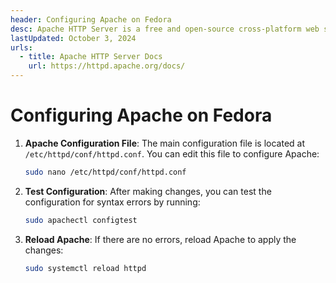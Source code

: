 ```yaml
---
header: Configuring Apache on Fedora
desc: Apache HTTP Server is a free and open-source cross-platform web server.
lastUpdated: October 3, 2024
urls:
  - title: Apache HTTP Server Docs
    url: https://httpd.apache.org/docs/
---
```


# Configuring Apache on Fedora

1. **Apache Configuration File**: The main configuration file is located at `/etc/httpd/conf/httpd.conf`. You can edit this file to configure Apache:

   ```bash
   sudo nano /etc/httpd/conf/httpd.conf
   ```

2. **Test Configuration**: After making changes, you can test the configuration for syntax errors by running:

   ```bash
   sudo apachectl configtest
   ```

3. **Reload Apache**: If there are no errors, reload Apache to apply the changes:

   ```bash
   sudo systemctl reload httpd
   ```
